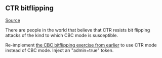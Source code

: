 ## CTR bitflipping

[Source](http://cryptopals.com/sets/4/challenges/26/)

There are people in the world that believe that CTR resists bit flipping attacks of the kind to which CBC mode is susceptible.

Re-implement [the CBC bitflipping exercise from earlier](http://cryptopals.com/sets/2/challenges/16) to use CTR mode instead of CBC mode. Inject an "admin=true" token.